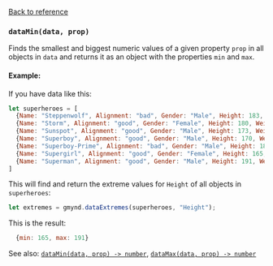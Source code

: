 [Back to reference](../README.md)

### `dataMin(data, prop)`

Finds the smallest and biggest numeric values of a given property `prop` in all objects in `data` and returns it as an
object with the properties `min` and `max`.

#### Example:

If you have data like this:

```javascript
let superheroes = [
  {Name: "Steppenwolf", Alignment: "bad", Gender: "Male", Height: 183, Weight: 91},
  {Name: "Storm", Alignment: "good", Gender: "Female", Height: 180, Weight: 57},
  {Name: "Sunspot", Alignment: "good", Gender: "Male", Height: 173, Weight: 77},
  {Name: "Superboy", Alignment: "good", Gender: "Male", Height: 170, Weight: 68},
  {Name: "Superboy-Prime", Alignment: "bad", Gender: "Male", Height: 180, Weight: 77},
  {Name: "Supergirl", Alignment: "good", Gender: "Female", Height: 165, Weight: 54},
  {Name: "Superman", Alignment: "good", Gender: "Male", Height: 191, Weight: 101}
]
```

This will find and return the extreme values for `Height` of all objects in `superheroes`:

```javascript
let extremes = gmynd.dataExtremes(superheroes, "Height");
```


This is the result:

```javascript
  {min: 165, max: 191}
```

See also: [`dataMin(data, prop) -> number`](dataMin.md), [`dataMax(data, prop) -> number`](dataMax.md)